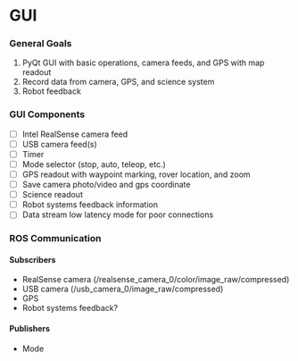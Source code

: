 # GUI

### General Goals
1. PyQt GUI with basic operations, camera feeds, and GPS with map readout
2. Record data from camera, GPS, and science system
3. Robot feedback

### GUI Components
- [ ] Intel RealSense camera feed
- [ ] USB camera feed(s)
- [ ] Timer
- [ ] Mode selector (stop, auto, teleop, etc.)
- [ ] GPS readout with waypoint marking, rover location, and zoom
- [ ] Save camera photo/video and gps coordinate
- [ ] Science readout
- [ ] Robot systems feedback information
- [ ] Data stream low latency mode for poor connections

### ROS Communication
#### Subscribers
- RealSense camera (/realsense_camera_0/color/image_raw/compressed)
- USB camera (/usb_camera_0/image_raw/compressed)
- GPS
- Robot systems feedback?

#### Publishers
- Mode
